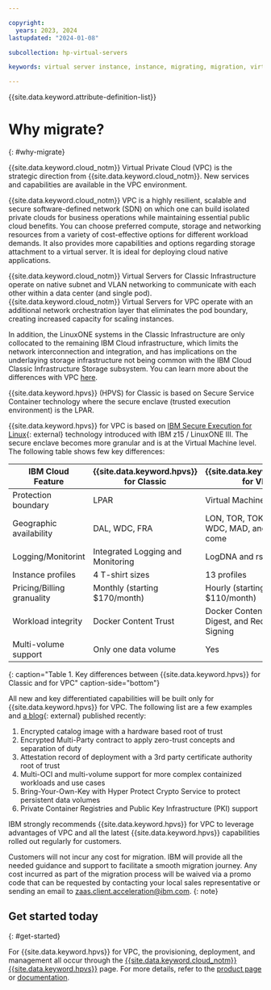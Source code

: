 ```yaml
---

copyright:
  years: 2023, 2024
lastupdated: "2024-01-08"

subcollection: hp-virtual-servers

keywords: virtual server instance, instance, migrating, migration, virtual server

---
```


{{site.data.keyword.attribute-definition-list}}


# Why migrate?
{: #why-migrate}

{{site.data.keyword.cloud_notm}} Virtual Private Cloud (VPC) is the strategic direction from {{site.data.keyword.cloud_notm}}. New services and capabilities are available in the VPC environment.

{{site.data.keyword.cloud_notm}} VPC is a highly resilient, scalable and secure software-defined network (SDN) on which one can build isolated private clouds for business operations while maintaining essential public cloud benefits. You can choose preferred compute, storage and networking resources from a variety of cost-effective options for different workload demands. It also provides more capabilities and options regarding storage attachment to a virtual server. It is ideal for deploying cloud native applications.

{{site.data.keyword.cloud_notm}} Virtual Servers for Classic Infrastructure operate on native subnet and VLAN networking to communicate with each other within a data center (and single pod). {{site.data.keyword.cloud_notm}} Virtual Servers for VPC operate with an additional network orchestration layer that eliminates the pod boundary, creating increased capacity for scaling instances. 

In addition, the LinuxONE systems in the Classic Infrastructure are only collocated to the remaining IBM Cloud infrastructure, which limits the network interconnection and integration, and has implications on the underlaying storage infrastructure not being common with the IBM Cloud Classic Infrastructure Storage subsystem. You can learn more about the differences with VPC [here](/docs/cloud-infrastructure?topic=cloud-infrastructure-compare-infrastructure).

{{site.data.keyword.hpvs}} (HPVS) for Classic is based on Secure Service Container technology where the secure enclave (trusted execution environment) is the LPAR.

{{site.data.keyword.hpvs}} for VPC is based on [IBM Secure Execution for Linux](https://www.ibm.com/docs/en/linux-on-systems?topic=virtualization-introducing-secure-execution-linux){: external} technology introduced with IBM z15 / LinuxONE III. The secure enclave becomes more granular and is at the Virtual Machine level. The following table shows few key differences: 


| IBM Cloud Feature | {{site.data.keyword.hpvs}} for Classic | {{site.data.keyword.hpvs}} for VPC |
|--------------|--------------|--------------|
| Protection boundary | LPAR |  Virtual Machine   | 
| Geographic availability | DAL, WDC, FRA | LON, TOR, TOK, SAO, WDC, MAD, and more to come | 
| Logging/Monitorint | Integrated Logging and Monitoring     |  LogDNA and rsyslog  | 
| Instance profiles | 4 T-shirt sizes   | 13 profiles     | 
| Pricing/Billing granuality | Monthly (starting $170/month)  | Hourly (starting $110/month)    | 
| Workload integrity  | Docker Content Trust   |  Docker Content Trust, Digest, and RedHat Simple Signing   |  
| Multi-volume support | Only one data volume   |  Yes     |
{: caption="Table 1. Key differences between {{site.data.keyword.hpvs}} for Classic and for VPC" caption-side="bottom"}


All new and key differentiated capabilities will be built only for {{site.data.keyword.hpvs}} for VPC.  The following list are a few examples and [a blog](https://www.ibm.com/blog/announcement/enhanced-security-and-scalability-enabled-for-hyper-protect-virtual-servers-hpvs-for-virtual-private-cloud-vpc/){: external} published recently: 

1.	Encrypted catalog image with a hardware based root of trust
2.	Encrypted Multi-Party contract to apply zero-trust concepts and separation of duty
3.	Attestation record of deployment with a 3rd party certificate authority root of trust
4.	Multi-OCI and multi-volume support for more complex containized workloads and use cases
5.	Bring-Your-Own-Key with Hyper Protect Crypto Service to protect persistent data volumes
6.	Private Container Registries and Public Key Infrastructure (PKI) support

IBM strongly recommends {{site.data.keyword.hpvs}} for VPC to leverage advantages of VPC and all the latest {{site.data.keyword.hpvs}} capabilities rolled out regularly for customers.

Customers will not incur any cost for migration. IBM will provide all the needed guidance and support to facilitate a smooth migration journey. Any cost incurred as part of the migration process will be waived via a promo code that can be requested by contacting your local sales representative or sending an email to [zaas.client.acceleration@ibm.com](mailto:zaas.client.acceleration@ibm.com).
{: note}


## Get started today
{: #get-started}

For {{site.data.keyword.hpvs}} for VPC, the provisioning, deployment, and management all occur through the [{{site.data.keyword.cloud_notm}} {{site.data.keyword.hpvs}}](https://cloud.ibm.com/vpc-ext/provision/vs?architecture=s390x&secureExecution=true) page. For more details, refer to the [product page](https://www.ibm.com/products/hyper-protect-virtual-servers) or [documentation](/docs/vpc?topic=vpc-about-se).